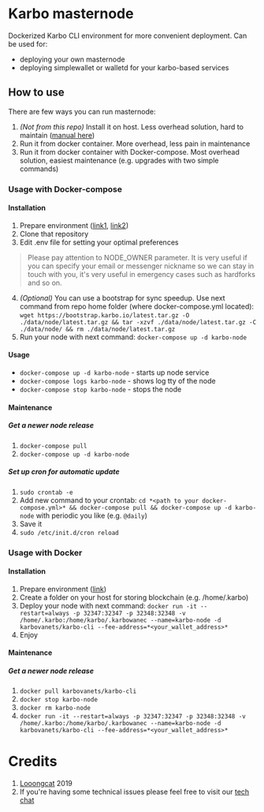 # Karbo masternode
Dockerized Karbo CLI environment for more convenient deployment. Can be used for:
  * deploying your own masternode
  * deploying simplewallet or walletd for your karbo-based services

## How to use
There are few ways you can run masternode:
  1. *(Not from this repo)* Install it on host. Less overhead solution, hard to maintain ([manual here](https://github.com/seredat/karbowanec/wiki/How-to-setup-KARBO-masternode))
  2. Run it from docker container. More overhead, less pain in maintenance
  3. Run it from docker container with Docker-compose. Most overhead solution, easiest maintenance (e.g. upgrades with two simple commands)

### Usage with Docker-compose

#### Installation
  1. Prepare environment ([link1](https://docs.docker.com/install/linux/docker-ce/ubuntu/), [link2](https://docs.docker.com/compose/install/))
  2. Clone that repository
  3. Edit .env file for setting your optimal preferences
  > Please pay attention to NODE_OWNER parameter. It is very useful if you can specify your email or messenger nickname so we can stay in touch with you, it's very useful in emergency cases such as hardforks and so on.

  4. *(Optional)* You can use a bootstrap for sync speedup. Use next command from repo home folder (where docker-compose.yml located): `wget https://bootstrap.karbo.io/latest.tar.gz -O ./data/node/latest.tar.gz && tar -xzvf ./data/node/latest.tar.gz -C ./data/node/ && rm ./data/node/latest.tar.gz`
  5. Run your node with next command: `docker-compose up -d karbo-node`

#### Usage
  * `docker-compose up -d karbo-node` - starts up node service
  * `docker-compose logs karbo-node` - shows log tty of the node
  * `docker-compose stop karbo-node` - stops the node

#### Maintenance
##### Get a newer node release
1. `docker-compose pull`
2. `docker-compose up -d karbo-node`

##### Set up cron for automatic update
1. `sudo crontab -e`
2. Add new command to your crontab: `cd *<path to your docker-compose.yml>* && docker-compose pull && docker-compose up -d karbo-node` with periodic you like (e.g. `@daily`)
3. Save it
4. `sudo /etc/init.d/cron reload`

### Usage with Docker

#### Installation
  1. Prepare environment ([link](https://docs.docker.com/install/linux/docker-ce/ubuntu/))
  2. Create a folder on your host for storing blockchain (e.g. /home/.karbo)
  3. Deploy your node with next command: `docker run -it --restart=always -p 32347:32347 -p 32348:32348 -v /home/.karbo:/home/karbo/.karbowanec --name=karbo-node -d karbovanets/karbo-cli --fee-address=*<your_wallet_address>*`
  4. Enjoy

#### Maintenance
##### Get a newer node release
  1. `docker pull karbovanets/karbo-cli`
  2. `docker stop karbo-node`
  3. `docker rm karbo-node`
  4. `docker run -it --restart=always -p 32347:32347 -p 32348:32348 -v /home/.karbo:/home/karbo/.karbowanec --name=karbo-node -d karbovanets/karbo-cli --fee-address=*<your_wallet_address>*`

# Credits
  1. [Looongcat](https://github.com/Looongcat) 2019
  2. If you're having some technical issues please feel free to visit our [tech chat](https://t.me/karbo_dev_lounge)
